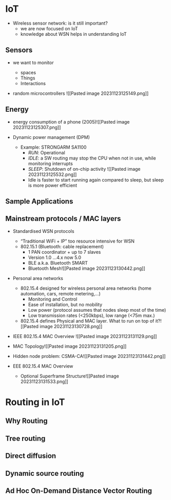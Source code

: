 # IoT
* Wireless sensor network: is it still important?
	* we are now focused on IoT
	* knowledge about WSN helps in understanding IoT

## Sensors
* we want to monitor
	* spaces
	* Things
	* Interactions 

* random  microcontrollers ![[Pasted image 20231123125149.png]]


## Energy 
* energy consumption of a phone (2005)![[Pasted image 20231123125307.png]]

* Dynamic power management (DPM)
	* Example: STRONGARM SA1100
		* *RUN*: Operational 
		* *IDLE*: a SW routing may stop the CPU when not in use, while monitoring interrupts 
		* *SLEEP*: Shutdown of on-chip activity ![[Pasted image 20231123125532.png]]
		* Idle is faster to start running again compared to sleep, but sleep is more power efficient 

## Sample Applications

## Mainstream protocols / MAC layers
* Standardised WSN protocols 
	* “Traditional WiFi + IP” too resource intensive for WSN
	* 802.15.1 (Bluetooth: cable replacement)
		* 1 PAN coordinator + up to 7 slaves
		* Version 1.0 …4.x now 5.0
		* BLE a.k.a. Bluetooth SMART
		* Bluetooth Mesh![[Pasted image 20231123130442.png]]

* Personal area networks 
	* 802.15.4 designed for wireless personal area networks (home automation, cars, remote metering,…)
		* Monitoring and Control
		* Ease of installation, but no mobility
		* Low power (protocol assumes that nodes sleep most of the time)
		* Low transmission rates (<250kbps), low range (<75m max.)
	* 802.15.4 defines Physical and MAC layer. What to run on top of it?![[Pasted image 20231123130728.png]]

* IEEE 802.15.4 MAC Overview ![[Pasted image 20231123131129.png]]

* MAC Topology![[Pasted image 20231123131205.png]]

* Hidden node problem: CSMA-CA![[Pasted image 20231123131442.png]]

* EEE 802.15.4 MAC Overview
	* Optional Superframe Structure![[Pasted image 20231123131533.png]]


# Routing in IoT

## Why Routing

## Tree routing 

## Direct diffusion

## Dynamic source routing

## Ad Hoc On-Demand Distance Vector Routing

